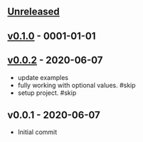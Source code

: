 <a name="unreleased"></a>
## [Unreleased]



<a name="v0.1.0"></a>
## [v0.1.0] - 0001-01-01



<a name="v0.12.1"></a>
## [v0.0.2] - 2020-06-07

- update examples
- fully working with optional values. #skip
- setup project. #skip


<a name="v0.0.1"></a>
## v0.0.1 - 2020-06-07

- Initial commit


[Unreleased]: https://github.com/terraform-module/terraform-aws-enforce-mfa/compare/v0.1.0...HEAD
[v0.1.0]: https://github.com/terraform-module/terraform-aws-enforce-mfa/compare/v0.0.2...v0.1.0
[v0.0.2]: https://github.com/terraform-module/terraform-aws-enforce-mfa/compare/v0.0.1...v0.0.2
